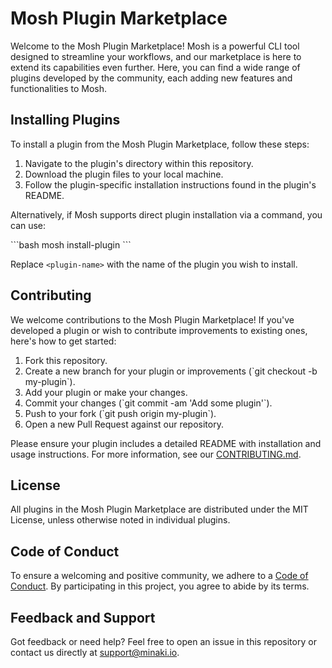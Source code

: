 
# Mosh Plugin Marketplace

Welcome to the Mosh Plugin Marketplace! Mosh is a powerful CLI tool designed to streamline your workflows, and our marketplace is here to extend its capabilities even further. Here, you can find a wide range of plugins developed by the community, each adding new features and functionalities to Mosh.

## Installing Plugins

To install a plugin from the Mosh Plugin Marketplace, follow these steps:

1. Navigate to the plugin's directory within this repository.
2. Download the plugin files to your local machine.
3. Follow the plugin-specific installation instructions found in the plugin's README.

Alternatively, if Mosh supports direct plugin installation via a command, you can use:

\```bash
mosh install-plugin <plugin-name>
\```

Replace `<plugin-name>` with the name of the plugin you wish to install.

## Contributing

We welcome contributions to the Mosh Plugin Marketplace! If you've developed a plugin or wish to contribute improvements to existing ones, here's how to get started:

1. Fork this repository.
2. Create a new branch for your plugin or improvements (\`git checkout -b my-plugin\`).
3. Add your plugin or make your changes.
4. Commit your changes (\`git commit -am 'Add some plugin'\`).
5. Push to your fork (\`git push origin my-plugin\`).
6. Open a new Pull Request against our repository.

Please ensure your plugin includes a detailed README with installation and usage instructions. For more information, see our [CONTRIBUTING.md](CONTRIBUTING.md).

## License

All plugins in the Mosh Plugin Marketplace are distributed under the MIT License, unless otherwise noted in individual plugins.

## Code of Conduct

To ensure a welcoming and positive community, we adhere to a [Code of Conduct](CODE_OF_CONDUCT.md). By participating in this project, you agree to abide by its terms.

## Feedback and Support

Got feedback or need help? Feel free to open an issue in this repository or contact us directly at [support@minaki.io](mailto:support@minaki.io).

